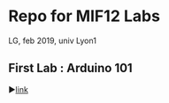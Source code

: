 # Repo for MIF12 Labs

LG, feb 2019, univ Lyon1

## First Lab : Arduino 101 

:arrow_forward:[link](https://github.com/lauregonnord/mif12-labs/blob/master/TP01/README.md)
